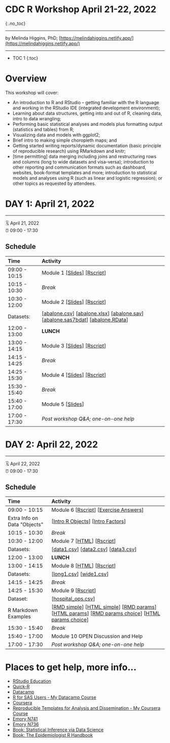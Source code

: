 # CDC R Workshop April 21-22, 2022
{:.no_toc}

-----

by Melinda Higgins, PhD; [https://melindahiggins.netlify.app/](https://melindahiggins.netlify.app/)

-----

* TOC 1
{:toc}

# Overview

This workshop will cover:
* An introduction to R and RStudio – getting familiar with the R language and working in the RStudio IDE (integrated development environment);
* Learning about data structures, getting into and out of R, cleaning data, intro to data wrangling;
* Performing basic statistical analyses and models plus formatting output (statistics and tables) from R; 
* Visualizing data and models with ggplot2; 
* Brief intro to making simple choropleth maps; and
* Getting started writing reports/dynamic documentation (basic principle of reproducible research) using RMarkdown and knitr;
* [time permitting] data merging including joins and restructuring rows and columns (long to wide datasets and visa-versa); introduction to other reporting and communication formats such as dashboard, websites, book-format templates and more; introduction to statistical models and analyses using R (such as linear and logistic regression); or other topics as requested by attendees.


# DAY 1: April 21, 2022

-----

:spiral_calendar: April 21, 2022  
:alarm_clock:     09:00 - 17:30

## Schedule

| Time          | Activity         |
| :------------ | :--------------- |
| 09:00 - 10:15 | Module 1 [[Slides]](https://melindahiggins2000.github.io/CDC_Rworkshop_April2022/CDCRworkshop_April2022_Module01.html#1) [[Rscript]](https://melindahiggins2000.github.io/CDC_Rworkshop_April2022/module01_Rscript.R)         |
| 10:15 - 10:30 | _Break_            |
| 10:30 - 12:00 | Module 2 [[Slides]](https://melindahiggins2000.github.io/CDC_Rworkshop_April2022/CDCRworkshop_April2022_Module02.html#1) [[Rscript]](https://melindahiggins2000.github.io/CDC_Rworkshop_April2022/module02_Rscript.R) |
| Datasets: | [[abalone.csv](https://melindahiggins2000.github.io/CDC_Rworkshop_April2022/abalone.csv)] [[abalone.xlsx](https://melindahiggins2000.github.io/CDC_Rworkshop_April2022/abalone.xlsx)] [[abalone.sav](https://melindahiggins2000.github.io/CDC_Rworkshop_April2022/abalone.sav)] [[abalone.sas7bdat](https://melindahiggins2000.github.io/CDC_Rworkshop_April2022/abalone.sas7bdat)] [[abalone.RData](https://melindahiggins2000.github.io/CDC_Rworkshop_April2022/abalone.RData)] |
| 12:00 - 13:00 | **LUNCH**            |
| 13:00 - 14:15 | Module 3 [[Slides]](https://melindahiggins2000.github.io/CDC_Rworkshop_April2022/CDCRworkshop_April2022_Module03.html#1) [[Rscript]](https://melindahiggins2000.github.io/CDC_Rworkshop_April2022/module03_Rscript.R)         |
| 14:15 - 14:25 | _Break_      |
| 14:25 - 15:30 | Module 4 [[Slides]](https://melindahiggins2000.github.io/CDC_Rworkshop_April2022/CDCRworkshop_April2022_Module04.html#1) [[Rscript]](https://melindahiggins2000.github.io/CDC_Rworkshop_April2022/module04_Rscript.R)         |
| 15:30 - 15:40 | _Break_      |
| 15:40 - 17:00 | Module 5 [[Slides](https://melindahiggins2000.github.io/CDC_Rworkshop_April2022/RmarkdownEtc_Introduction.pdf)]  |
| 17:00 - 17:30 | _Post workshop Q&A; one-on-one help_ |


# DAY 2: April 22, 2022

-----

:spiral_calendar: April 22, 2022  
:alarm_clock:     09:00 - 17:30

## Schedule

| Time          | Activity         |
| :------------ | :--------------- |
| 09:00 - 10:15 | Module 6 [[Rscript](https://melindahiggins2000.github.io/CDC_Rworkshop_April2022/module06_Rscript.R)] [[Exercise Answers](https://melindahiggins2000.github.io/CDC_Rworkshop_April2022/module06_answers_Rscript.R)]       |
| Extra Info on Data "Objects" |  [[Intro R Objects](https://melindahiggins2000.github.io/N741_Spring2021_lesson04_dataWranglingDplyr/N741_IntroductionToRObjects_mkh.html#1)] [[Intro Factors](https://melindahiggins2000.github.io/N741_Spring2021_lesson04_dataWranglingDplyr/N741_RObjectsFactors_mkh.html#1)] |
| 10:15 - 10:30 | _Break_            |
| 10:30 - 12:00 | Module 7 [[HTML](https://melindahiggins2000.github.io/CDC_Rworkshop_April2022/merging_datasets.html)] [[Rscript](https://melindahiggins2000.github.io/CDC_Rworkshop_April2022/module07_Rscript.R)]       |
| Datasets: | [[data1.csv](https://melindahiggins2000.github.io/CDC_Rworkshop_April2022/data1.csv)] [[data2.csv](https://melindahiggins2000.github.io/CDC_Rworkshop_April2022/data2.csv)] [[data3.csv](https://melindahiggins2000.github.io/CDC_Rworkshop_April2022/data3.csv)] |
| 12:00 - 13:00 | **LUNCH**            |
| 13:00 - 14:15 | Module 8 [[HTML](https://melindahiggins2000.github.io/CDC_Rworkshop_April2022/pivot_example.html)] [[Rscript](https://melindahiggins2000.github.io/CDC_Rworkshop_April2022/module08_Rscript.R)]       |
| Datasets: | [[long1.csv](https://melindahiggins2000.github.io/CDC_Rworkshop_April2022/long1.csv)] [[wide1.csv](https://melindahiggins2000.github.io/CDC_Rworkshop_April2022/wide1.csv)] |
| 14:15 - 14:25 | _Break_      |
| 14:25 - 15:30 | Module 9 [[Rscript](https://melindahiggins2000.github.io/CDC_Rworkshop_April2022/module09_Rscript.R)]     |
| Dataset: | [[hospital_ops.csv](https://melindahiggins2000.github.io/CDC_Rworkshop_April2022/hospital_ops.csv)] |
| R Markdown Examples | [[RMD simple](https://raw.githubusercontent.com/melindahiggins2000/CDC_Rworkshop_April2022/main/MapReport_simple.Rmd)] [[HTML simple](https://melindahiggins2000.github.io/CDC_Rworkshop_April2022/MapReport_simple.html)] [[RMD params](https://raw.githubusercontent.com/melindahiggins2000/CDC_Rworkshop_April2022/main/MapReport_params.Rmd)] [[HTML params](https://melindahiggins2000.github.io/CDC_Rworkshop_April2022/MapReport_params.html)] [[RMD params choice](https://raw.githubusercontent.com/melindahiggins2000/CDC_Rworkshop_April2022/main/MapReport_params_choice.Rmd)] [[HTML params choice](https://melindahiggins2000.github.io/CDC_Rworkshop_April2022/MapReport_params_choice.html)] |
| 15:30 - 15:40 | _Break_      |
| 15:40 - 17:00 | Module 10 OPEN Discussion and Help   |
| 17:00 - 17:30 | _Post workshop Q&A; one-on-one help_ |

# Places to get help, more info...

* [RStudio Education](https://education.rstudio.com/)
* [Quick-R](https://www.statmethods.net/)
* [Datacamp](https://www.datacamp.com/)
* [R for SAS Users - My Datacamp Course](https://www.datacamp.com/courses/r-for-sas-users)
* [Coursera](https://www.coursera.org/)
* [Reproducible Templates for Analysis and Dissemination - My Coursera Course](https://www.coursera.org/learn/reproducible-templates-analysis)
* [Emory N741](https://melindahiggins2000.github.io/N741bigdata/)
* [Emory N736](https://melindahiggins2000.github.io/N736/)
* [Book: Statistical Inference via Data Science](https://moderndive.com/)
* [Book: The Epidemiologist R Handbook](https://epirhandbook.com/en/index.html)


